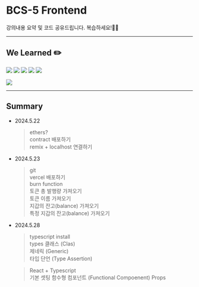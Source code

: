 # BCS-5 Frontend

강의내용 요약 및 코드 공유드립니다. 복습하세요!🧑‍💻

---

## We Learned ✏️

<img src="https://img.shields.io/badge/HTML5-E34F26?style=flat&logo=HTML5&logoColor=white"/> <img src="https://img.shields.io/badge/CSS3-1572B6?style=flat&logo=CSS3&logoColor=white"/> <img src="https://img.shields.io/badge/React-61DAFB?style=flat&logo=React&logoColor=white"/> <img src="https://img.shields.io/badge/Tailwind Css-06B6D4?style=flat&logo=Tailwind Css&logoColor=white"/> <img src="https://img.shields.io/badge/Typescript-3178C6?style=flat-square&logo=Typescript&logoColor=white"/>

<img src="https://img.shields.io/badge/solidity-2C4F7C?style=flat&logo=solidity&logoColor=white"/>

---

## Summary

- 2024.5.22

  > ethers?  
  > contract 배포하기  
  > remix + localhost 연결하기

- 2024.5.23

  > git  
  > vercel 배포하기  
  > burn function  
  > 토큰 총 발행량 가져오기  
  > 토큰 이름 가져오기  
  > 지갑의 잔고(balance) 가져오기  
  > 특정 지갑의 잔고(balance) 가져오기

- 2024.5.28

  > typescript install  
  > types
  > 클래스 (Clas)  
  > 제네릭 (Generic)  
  > 타입 단언 (Type Assertion)

  > React + Typescript  
  > 기본 셋팅
  > 함수형 컴포넌트 (Functional Compoenent)
  > Props
